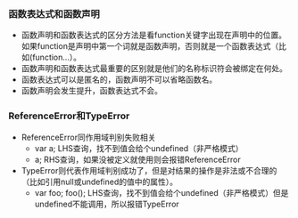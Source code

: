 ### 函数表达式和函数声明
- 函数声明和函数表达式的区分方法是看function关键字出现在声明中的位置。如果function是声明中第一个词就是函数声明，否则就是一个函数表达式（比如(function...）。
- 函数声明和函数表达式最重要的区别就是他们的名称标识符会被绑定在何处。
- 函数表达式可以是匿名的，函数声明不可以省略函数名。
- 函数声明会发生提升，函数表达式不会。

### ReferenceError和TypeError
- ReferenceError同作用域判别失败相关
   - var a; LHS查询，找不到值会给个undefined（非严格模式）
   - a; RHS查询，如果没被定义就使用则会报错ReferenceError
- TypeError则代表作用域判别成功了，但是对结果的操作是非法或不合理的（比如引用null或undefined的值中的属性）。
   - var foo; foo(); LHS查询，找不到值会给个undefined（非严格模式）但是undefined不能调用，所以报错TypeError